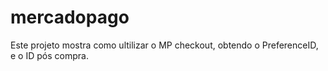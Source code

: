 # mercadopago

Este projeto mostra como ultilizar o MP checkout, obtendo o PreferenceID, e o ID pós compra.
